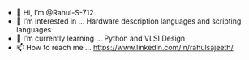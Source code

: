 - 👋 Hi, I’m @Rahul-S-712
- 👀 I’m interested in ... Hardware description languages and scripting languages
- 🌱 I’m currently learning ... Python and VLSI Design
- 📫 How to reach me ... https://www.linkedin.com/in/rahulsajeeth/

<!---
Rahul-S-712/Rahul-S-712 is a ✨ special ✨ repository because its `README.md` (this file) appears on your GitHub profile.
You can click the Preview link to take a look at your changes.
--->
